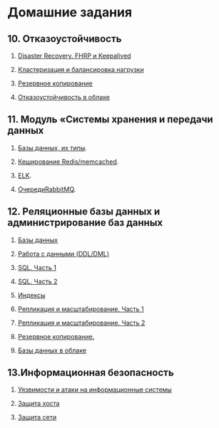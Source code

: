 # Домашние задания

## 10. Отказоустойчивость

1. [Disaster Recovery. FHRP и Keepalived](https://github.com/Toha-B/sysdb-/blob/main/10-01.md)

2. [Кластеризация и балансировка нагрузки](https://github.com/Toha-B/sysdb-/blob/main/10-02.md)

3. [Резервное копирование](https://github.com/Toha-B/sysdb-/blob/main/10-03.md)

4. [Отказоустойчивость в облаке](https://github.com/Toha-B/sysdb-/blob/main/10-04.md)

## 11. Модуль «Системы хранения и передачи данных

1. [Базы данных, их типы](https://github.com/Toha-B/sysdb-/blob/main/11-01.md).

2. [Кеширование Redis/memcached](https://github.com/Toha-B/sysdb-/blob/main/11-02.md).

3. [ELK](https://github.com/Toha-B/sysdb-/blob/main/11-03.md).

4. [ОчередиRabbitMQ](https://github.com/Toha-B/sysdb-/blob/main/11-04.md).

## 12. Реляционные базы данных и администрирование баз данных

1. [Базы данных](https://github.com/Toha-B/sysdb-/blob/main/12-01.md)

2. [Работа с данными (DDL/DML)](https://github.com/Toha-B/sysdb-/blob/main/12-02.md)

3. [SQL. Часть 1](https://github.com/Toha-B/sysdb-/blob/main/12-03.md)
   
4. [SQL. Часть 2](https://github.com/Toha-B/sysdb-/blob/main/12-04.md)

5. [Индексы](https://github.com/Toha-B/sysdb-/blob/main/12-05.md)

6. [Репликация и масштабирование. Часть 1]()

7. [Репликация и масштабирование. Часть 2]()

8. [Резервное копирование.]()

9. [Базы данных в облаке]()

## 13.Информационная безопасность

1. [Уязвимости и атаки на информационные системы]()

2. [Защита хоста]()

3. [Защита сети]()

